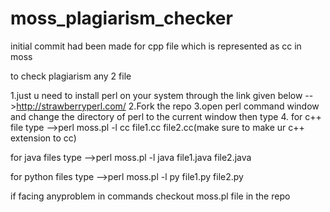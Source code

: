 # moss_plagiarism_checker
initial commit had been made for cpp file which is represented as cc in moss

to check plagiarism any 2 file

1.just u need to install perl on your system through the link given below
-->http://strawberryperl.com/
2.Fork the repo
3.open perl command window and change the directory of perl to the current window then type
4.
for c++ file type
-->perl moss.pl -l cc file1.cc file2.cc(make sure to make ur c++ extension to cc)

for java files type
-->perl moss.pl -l java file1.java file2.java

for python files type
-->perl moss.pl -l py file1.py file2.py

if facing anyproblem in commands checkout moss.pl file in the repo
